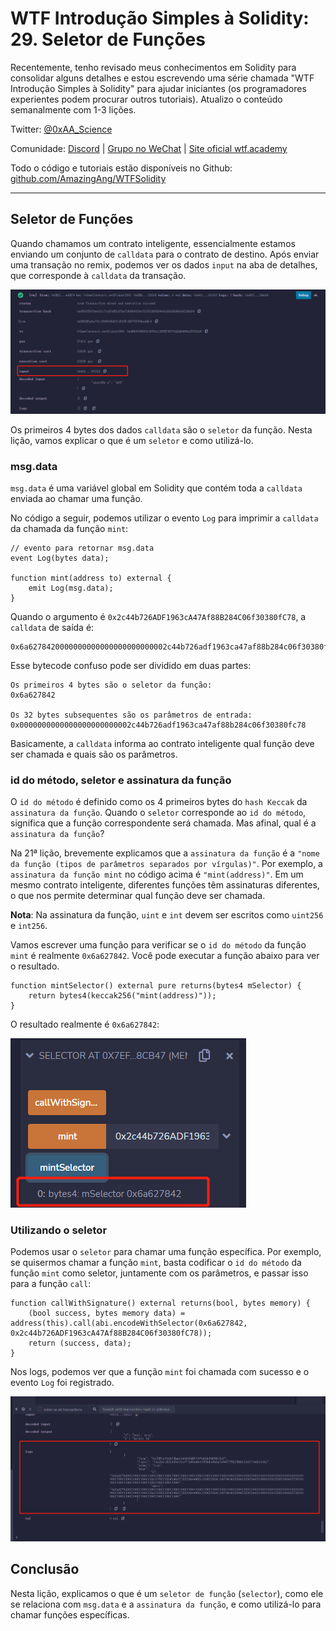 # WTF Introdução Simples à Solidity: 29. Seletor de Funções

Recentemente, tenho revisado meus conhecimentos em Solidity para consolidar alguns detalhes e estou escrevendo uma série chamada "WTF Introdução Simples à Solidity" para ajudar iniciantes (os programadores experientes podem procurar outros tutoriais). Atualizo o conteúdo semanalmente com 1-3 lições.

Twitter: [@0xAA_Science](https://twitter.com/0xAA_Science)

Comunidade: [Discord](https://discord.gg/5akcruXrsk) | [Grupo no WeChat](https://docs.google.com/forms/d/e/1FAIpQLSe4KGT8Sh6sJ7hedQRuIYirOoZK_85miz3dw7vA1-YjodgJ-A/viewform?usp=sf_link) | [Site oficial wtf.academy](https://wtf.academy)

Todo o código e tutoriais estão disponíveis no Github: [github.com/AmazingAng/WTFSolidity](https://github.com/AmazingAng/WTF-Solidity)

-----

## Seletor de Funções

Quando chamamos um contrato inteligente, essencialmente estamos enviando um conjunto de `calldata` para o contrato de destino. Após enviar uma transação no remix, podemos ver os dados `input` na aba de detalhes, que corresponde à `calldata` da transação.

![tx input in remix](./img/29-1.png)

Os primeiros 4 bytes dos dados `calldata` são o `seletor` da função. Nesta lição, vamos explicar o que é um `seletor` e como utilizá-lo.

### msg.data

`msg.data` é uma variável global em Solidity que contém toda a `calldata` enviada ao chamar uma função.

No código a seguir, podemos utilizar o evento `Log` para imprimir a `calldata` da chamada da função `mint`:

```solidity
// evento para retornar msg.data
event Log(bytes data);

function mint(address to) external {
    emit Log(msg.data);
}
```

Quando o argumento é `0x2c44b726ADF1963cA47Af88B284C06f30380fC78`, a `calldata` de saída é:

```text
0x6a6278420000000000000000000000002c44b726adf1963ca47af88b284c06f30380fc78
```

Esse bytecode confuso pode ser dividido em duas partes:

```text
Os primeiros 4 bytes são o seletor da função:
0x6a627842

Os 32 bytes subsequentes são os parâmetros de entrada:
0x0000000000000000000000002c44b726adf1963ca47af88b284c06f30380fc78
```

Basicamente, a `calldata` informa ao contrato inteligente qual função deve ser chamada e quais são os parâmetros.

### id do método, seletor e assinatura da função

O `id do método` é definido como os 4 primeiros bytes do `hash Keccak` da `assinatura da função`. Quando o `seletor` corresponde ao `id do método`, significa que a função correspondente será chamada. Mas afinal, qual é a `assinatura da função`?

Na 21ª lição, brevemente explicamos que a `assinatura da função` é a `"nome da função (tipos de parâmetros separados por vírgulas)"`. Por exemplo, a `assinatura da função mint` no código acima é `"mint(address)"`. Em um mesmo contrato inteligente, diferentes funções têm assinaturas diferentes, o que nos permite determinar qual função deve ser chamada.

**Nota**: Na assinatura da função, `uint` e `int` devem ser escritos como `uint256` e `int256`.

Vamos escrever uma função para verificar se o `id do método` da função `mint` é realmente `0x6a627842`. Você pode executar a função abaixo para ver o resultado.

```solidity
function mintSelector() external pure returns(bytes4 mSelector) {
    return bytes4(keccak256("mint(address)"));
}
```

O resultado realmente é `0x6a627842`:

![method id in remix](./img/29-2.png)

### Utilizando o seletor

Podemos usar o `seletor` para chamar uma função específica. Por exemplo, se quisermos chamar a função `mint`, basta codificar o `id do método` da função `mint` como seletor, juntamente com os parâmetros, e passar isso para a função `call`:

```solidity
function callWithSignature() external returns(bool, bytes memory) {
    (bool success, bytes memory data) = address(this).call(abi.encodeWithSelector(0x6a627842, 0x2c44b726ADF1963cA47Af88B284C06f30380fC78));
    return (success, data);
}
```

Nos logs, podemos ver que a função `mint` foi chamada com sucesso e o evento `Log` foi registrado.

![logs in remix](./img/29-3.png)

## Conclusão

Nesta lição, explicamos o que é um `seletor de função` (`selector`), como ele se relaciona com `msg.data` e a `assinatura da função`, e como utilizá-lo para chamar funções específicas.

